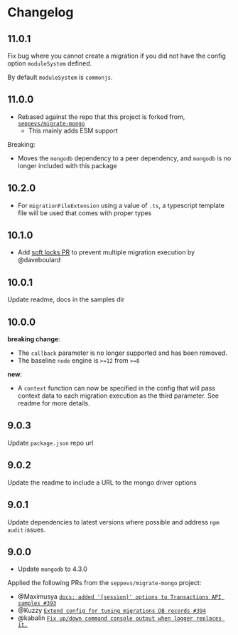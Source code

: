 # Changelog

## 11.0.1

Fix bug where you cannot create a migration if you did not have the config option `moduleSystem` defined.

By default `moduleSystem` is `commonjs`.

## 11.0.0

- Rebased against the repo that this project is forked from, [`seppevs/migrate-mongo`](https://github.com/seppevs/migrate-mongo)
  * This mainly adds ESM support

Breaking:

- Moves the `mongodb` dependency to a peer dependency, and `mongodb` is no longer included with this package

## 10.2.0

- For `migrationFileExtension` using a value of `.ts`, a typescript template file will be used that comes with proper types

## 10.1.0

- Add [soft locks PR](https://github.com/seppevs/migrate-mongo/pull/262) to prevent multiple migration execution by @daveboulard

## 10.0.1

Update readme, docs in the samples dir

## 10.0.0

**breaking change**: 

- The `callback` parameter is no longer supported and has been removed.
- The baseline `node` engine is `>=12` from `>=8`

**new**: 

- A `context` function can now be specified in the config that will pass context 
data to each migration execution as the third parameter. See readme for more details.

## 9.0.3

Update `package.json` repo url

## 9.0.2

Update the readme to include a URL to the mongo driver options

## 9.0.1

Update dependencies to latest versions where possible and address `npm audit` issues.

## 9.0.0

- Update `mongodb` to 4.3.0

Applied the following PRs from the `seppevs/migrate-mongo` project:

- @Maximusya [`docs: added '{session}' options to Transactions API samples #393`](https://github.com/seppevs/migrate-mongo/pull/393)
- @Kuzzy [`Extend config for tuning migrations DB records #394`](https://github.com/seppevs/migrate-mongo/pull/394)
- @kabalin [`Fix up/down command console output when logger replaces it.`](https://github.com/seppevs/migrate-mongo/pull/365)
